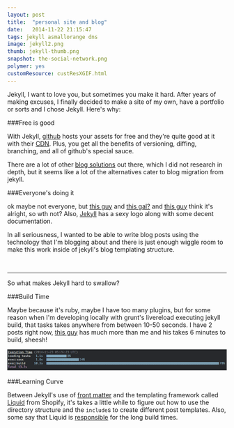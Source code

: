 ```yaml
---
layout: post
title:  "personal site and blog"
date:   2014-11-22 21:15:47
tags: jekyll asmallorange dns 
image: jekyll2.png
thumb: jekyll-thumb.png
snapshot: the-social-network.png
polymer: yes
customResource: custResXGIF.html
---
```

Jekyll, I want to love you, but sometimes you make it hard.  After years of making excuses, I finally decided to make a site of my own, have a portfolio or sorts and I chose Jekyll.  Here's why:

###Free is good

With Jekyll, [github](http://jekyllrb.com/docs/home/#so-what-is-jekyll-exactly) hosts your assets for free and they're quite good at it with their [CDN](https://github.com/blog/1715-faster-more-awesome-github-pages).  Plus, you get all the benefits of versioning, diffing, branching, and all of github's special sauce.

There are a lot of other [blog solutions](http://mashable.com/2014/05/09/16-minimalist-blogging-platforms/) out there, which I did not research in depth, but it seems like a lot of the alternatives cater to blog migration from jekyll.

###Everyone's doing it

ok maybe not everyone, but [this guy](http://www.colorglare.com/2014/01/10/going-public.html) and [this gal?](http://24ways.org/2013/get-started-with-github-pages/) and [this guy](http://1pxsolidtomato.com/2014/08/28/jekyll-less-gruntfile/) think it's alright, so wth not?  Also, [Jekyll](http://jekyllrb.com/) has a sexy logo along with some decent documentation.

In all seriousness, I wanted to be able to write blog posts using the technology that I'm blogging about and there is just enough wiggle room to make this work inside of jekyll's blog templating structure.

<br>
<hr>
So what makes Jekyll hard to swallow?

###Build Time

Maybe because it's ruby, maybe I have too many plugins, but for some reason when I'm developing locally with grunt's livereload executing jekyll build, that tasks takes anywhere from between 10-50 seconds.  I have 2 posts right now, [this guy](http://martin-thoma.com/jekyll-and-git/) has much more than me and his takes 6 minutes to build, sheesh!

![alt text](/images/jekyll-build.png "build time capture")

###Learning Curve

Between Jekyll's use of [front matter](http://jekyllrb.com/docs/frontmatter/) and the templating framework called [Liquid](http://jekyllrb.com/docs/templates/) from Shopify, it's takes a little while to figure out how to use the directory structure and the `include`s to create different post templates.  Also, some say that Liquid is [responsible](https://github.com/jekyll/jekyll/issues/1855#issuecomment-31385063) for the long build times.

[flexbox]:   http://css-tricks.com/snippets/css/a-guide-to-flexbox/
[xgifs]: https://github.com/geelen/x-gif
[gfycat]: http://gfycat.com/
[gfy-cat]: http://mattbow.com/gfy-cat
